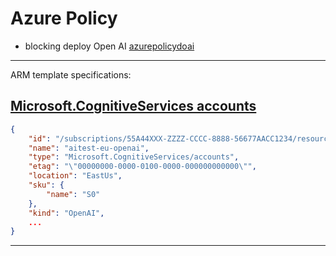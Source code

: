 # Azure Policy

- blocking deploy Open AI [azurepolicydoai](azurepolicydoai.json)

---
ARM template specifications:

## [Microsoft.CognitiveServices accounts](https://learn.microsoft.com/en-us/azure/templates/microsoft.cognitiveservices/accounts?pivots=deployment-language-arm-template)

```json
{
    "id": "/subscriptions/55A44XXX-ZZZZ-CCCC-8888-56677AACC1234/resourceGroups/researchlab-rg/providers/Microsoft.CognitiveServices/accounts/aitest-eu-openai",
    "name": "aitest-eu-openai",
    "type": "Microsoft.CognitiveServices/accounts",
    "etag": "\"00000000-0000-0100-0000-000000000000\"",
    "location": "EastUs",
    "sku": {
        "name": "S0"
    },
    "kind": "OpenAI",
    ...
}
```

---
